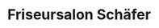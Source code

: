 ---
title: "Friseursalon Schäfer"
url: /berga-wuenschendorf/friseursalon-schaefer/
shop: Friseur
---